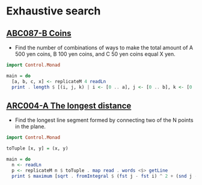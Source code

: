 # Exhaustive search
## [ABC087-B Coins](https://atcoder.jp/contests/abc087/tasks/abc087_b)
* Find the number of combinations of ways to make the total amount of A 500 yen coins, B 100 yen coins, and C 50 yen coins equal X yen.
```haskell
import Control.Monad

main = do
  [a, b, c, x] <- replicateM 4 readLn
  print . length $ [(i, j, k) | i <- [0 .. a], j <- [0 .. b], k <- [0 .. c], i * 500 + j * 100 + k * 50 == x]
```

## [ARC004-A The longest distance]()
* Find the longest line segment formed by connecting two of the N points in the plane.
```haskell
import Control.Monad

toTuple [x, y] = (x, y)

main = do
  n <- readLn
  p <- replicateM n $ toTuple . map read . words <$> getLine
  print $ maximum [sqrt . fromIntegral $ (fst j - fst i) ^ 2 + (snd j - snd i) ^ 2 | i <- p, j <- p]
```